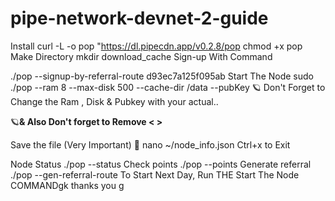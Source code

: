 # pipe-network-devnet-2-guide

Install
curl -L -o pop "https://dl.pipecdn.app/v0.2.8/pop
chmod +x pop
Make Directory
mkdir download_cache
Sign-up With Command

 ./pop --signup-by-referral-route d93ec7a125f095ab
Start The Node
sudo ./pop --ram 8 --max-disk 500 --cache-dir /data --pubKey <KEY> 
🪐 Don't Forget to Change the Ram , Disk & Pubkey with your actual..

🪐**& Also Don't forget to Remove < >**

Save the file (Very Important) 🏮
nano ~/node_info.json
Ctrl+x to Exit


Node Status
./pop --status
Check points
./pop --points
Generate referral
./pop --gen-referral-route
To Start Next Day, Run THE Start The Node COMMANDgk
thanks you
g
